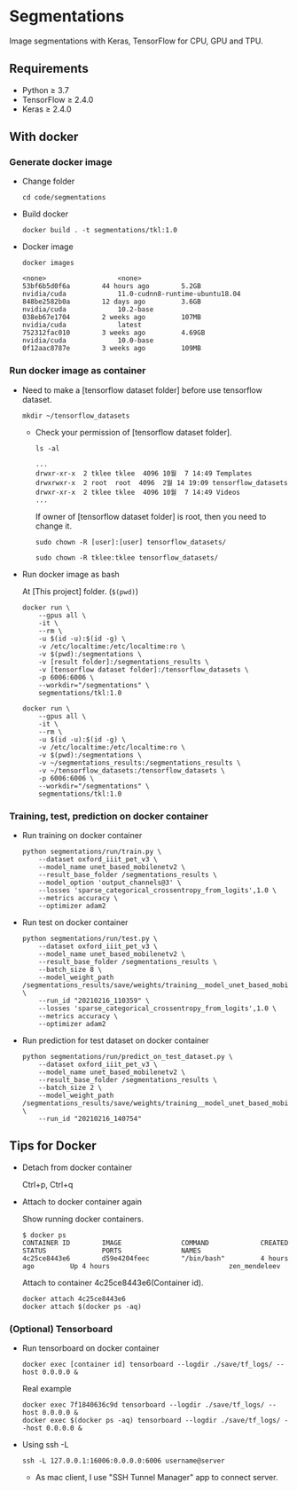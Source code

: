 # Segmentations

Image segmentations with Keras, TensorFlow for CPU, GPU and TPU.

## Requirements

* Python &ge; 3.7
* TensorFlow &ge; 2.4.0
* Keras &ge; 2.4.0

## With docker

### Generate docker image

* Change folder

    ```shell
    cd code/segmentations
    ```

* Build docker

    ```shell
    docker build . -t segmentations/tkl:1.0
    ```

* Docker image

    ```shell
    docker images

    <none>                  <none>                            53bf6b5d0f6a        44 hours ago        5.2GB
    nvidia/cuda             11.0-cudnn8-runtime-ubuntu18.04   848be2582b0a        12 days ago         3.6GB
    nvidia/cuda             10.2-base                         038eb67e1704        2 weeks ago         107MB
    nvidia/cuda             latest                            752312fac010        3 weeks ago         4.69GB
    nvidia/cuda             10.0-base                         0f12aac8787e        3 weeks ago         109MB
    ```

### Run docker image as container

* Need to make a [tensorflow dataset folder] before use tensorflow dataset.

    ```shell
    mkdir ~/tensorflow_datasets
    ```
  
  * Check your permission of [tensorflow dataset folder].

    ```shell
    ls -al

    ...
    drwxr-xr-x  2 tklee tklee  4096 10월  7 14:49 Templates
    drwxrwxr-x  2 root  root  4096  2월 14 19:09 tensorflow_datasets
    drwxr-xr-x  2 tklee tklee  4096 10월  7 14:49 Videos
    ...
    ```

    If owner of [tensorflow dataset folder] is root, then you need to change it.

    ```shell
    sudo chown -R [user]:[user] tensorflow_datasets/
    ```

    ```shell
    sudo chown -R tklee:tklee tensorflow_datasets/
    ```

* Run docker image as bash

    At [This project] folder. (`$(pwd)`)

    ```shell
    docker run \
        --gpus all \
        -it \
        --rm \
        -u $(id -u):$(id -g) \
        -v /etc/localtime:/etc/localtime:ro \
        -v $(pwd):/segmentations \
        -v [result folder]:/segmentations_results \
        -v [tensorflow dataset folder]:/tensorflow_datasets \
        -p 6006:6006 \
        --workdir="/segmentations" \
        segmentations/tkl:1.0
    ```

    ```shell
    docker run \
        --gpus all \
        -it \
        --rm \
        -u $(id -u):$(id -g) \
        -v /etc/localtime:/etc/localtime:ro \
        -v $(pwd):/segmentations \
        -v ~/segmentations_results:/segmentations_results \
        -v ~/tensorflow_datasets:/tensorflow_datasets \
        -p 6006:6006 \
        --workdir="/segmentations" \
        segmentations/tkl:1.0
    ```

### Training, test, prediction on docker container

* Run training on docker container

    ```shell
    python segmentations/run/train.py \
        --dataset oxford_iiit_pet_v3 \
        --model_name unet_based_mobilenetv2 \
        --result_base_folder /segmentations_results \
        --model_option 'output_channels@3' \
        --losses 'sparse_categorical_crossentropy_from_logits',1.0 \
        --metrics accuracy \
        --optimizer adam2
    ```

* Run test on docker container

    ```shell
    python segmentations/run/test.py \
        --dataset oxford_iiit_pet_v3 \
        --model_name unet_based_mobilenetv2 \
        --result_base_folder /segmentations_results \
        --batch_size 8 \
        --model_weight_path /segmentations_results/save/weights/training__model_unet_based_mobilenetv2__run_20210214_103920.epoch_06 \
        --run_id "20210216_110359" \
        --losses 'sparse_categorical_crossentropy_from_logits',1.0 \
        --metrics accuracy \
        --optimizer adam2
    ```

* Run prediction for test dataset on docker container

    ```shell
    python segmentations/run/predict_on_test_dataset.py \
        --dataset oxford_iiit_pet_v3 \
        --model_name unet_based_mobilenetv2 \
        --result_base_folder /segmentations_results \
        --batch_size 2 \
        --model_weight_path /segmentations_results/save/weights/training__model_unet_based_mobilenetv2__run_20210214_103920.epoch_06 \
        --run_id "20210216_140754"
    ```

## Tips for Docker

* Detach from docker container

    Ctrl+p, Ctrl+q

* Attach to docker container again

    Show running docker containers.

    ```shell
    $ docker ps
    CONTAINER ID        IMAGE               COMMAND             CREATED             STATUS              PORTS               NAMES
    4c25ce8443e6        d59e4204feec        "/bin/bash"         4 hours ago         Up 4 hours                              zen_mendeleev
    ```

    Attach to container 4c25ce8443e6(Container id).

    ```shell
    docker attach 4c25ce8443e6
    docker attach $(docker ps -aq)
    ```

### (Optional) Tensorboard

* Run tensorboard on docker container

    ```shell
    docker exec [container id] tensorboard --logdir ./save/tf_logs/ --host 0.0.0.0 &
    ```

    Real example

    ```shell
    docker exec 7f1840636c9d tensorboard --logdir ./save/tf_logs/ --host 0.0.0.0 &
    docker exec $(docker ps -aq) tensorboard --logdir ./save/tf_logs/ --host 0.0.0.0 &
    ```

* Using ssh -L

    ```shell
    ssh -L 127.0.0.1:16006:0.0.0.0:6006 username@server
    ```

  * As mac client, I use "SSH Tunnel Manager" app to connect server.
